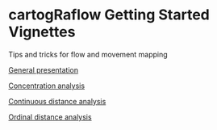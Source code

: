 # cartogRaflow Getting Started Vignettes
Tips and tricks for flow and movement mapping

[General presentation](http://fbahoken.github.io/cartogRaflow/)

[Concentration analysis]()

[Continuous distance analysis]()

[Ordinal distance analysis]()
 
